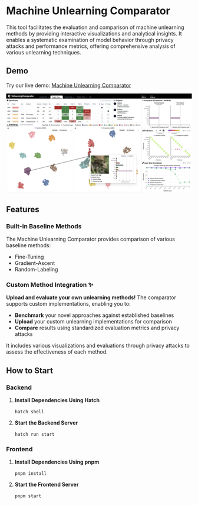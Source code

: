 # Machine Unlearning Comparator

This tool facilitates the evaluation and comparison of machine unlearning methods by providing interactive visualizations and analytical insights. It enables a systematic examination of model behavior through privacy attacks and performance metrics, offering comprehensive analysis of various unlearning techniques.

## Demo

Try our live demo: [Machine Unlearning Comparator](https://gnueaj.github.io/Machine-Unlearning-Comparator/)

![Machine Unlearning Comparator](img/comparator.png)

## Features

### Built-in Baseline Methods
The Machine Unlearning Comparator provides comparison of various baseline methods:
- Fine-Tuning
- Gradient-Ascent
- Random-Labeling

### **Custom Method Integration** ✨
**Upload and evaluate your own unlearning methods!** The comparator supports custom implementations, enabling you to:
- **Benchmark** your novel approaches against established baselines
- **Upload** your custom unlearning implementations for comparison
- **Compare** results using standardized evaluation metrics and privacy attacks

It includes various visualizations and evaluations through privacy attacks to assess the effectiveness of each method.

## How to Start

### Backend

1. **Install Dependencies Using Hatch**
   ```shell
   hatch shell
   ```

2. **Start the Backend Server**
   ```shell
   hatch run start
   ```

### Frontend

1. **Install Dependencies Using pnpm**
   ```shell
   pnpm install
   ```

2. **Start the Frontend Server**
   ```shell
   pnpm start
   ```
